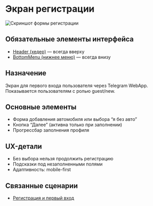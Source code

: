 # Экран регистрации

![Скриншот формы регистрации](../../../ref/first_form.png)

## Обязательные элементы интерфейса
- [Header (хедер)](../COMPONENTS/Header.md) — всегда вверху
- [BottomMenu (нижнее меню)](../COMPONENTS/BottomMenu.md) — всегда внизу

## Назначение
Экран для первого входа пользователя через Telegram WebApp. Показывается пользователям с ролью guest/new.

## Основные элементы
- Форма добавления автомобиля или выбора “я без авто”
- Кнопка “Далее” (активна только при заполнении)
- Прогрессбар заполнения профиля

## UX-детали
- Без выбора нельзя продолжить регистрацию
- Подсказки под незаполненными полями
- Адаптивность: mobile-first

## Связанные сценарии
- [Регистрация и первый вход](../../USER_FLOWS/01_registration.md) 